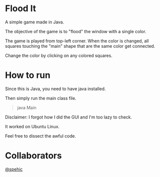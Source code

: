 # Flood It

A simple game made in Java.

The objective of the game is to "flood" the window with a single color.

The game is played from top-left corner.
When the color is changed, all squares touching the "main" shape that are the same color get connected.

Change the color by clicking on any colored squares.

# How to run

Since this is Java, you need to have java installed.

Then simply run the main class file.

> java Main

Disclaimer: I forgot how I did the GUI and I'm too lazy to check.

It worked on Ubuntu Linux.

Feel free to dissect the awful code.

# Collaborators
[@spehic](https://github.com/Spehic)
